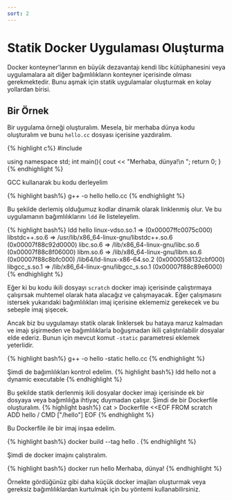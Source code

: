 ```yaml
---
sort: 2
---
```


# Statik Docker Uygulaması Oluşturma

Docker konteyner'larının en büyük dezavantajı kendi libc kütüphanesini veya uygulamalara ait diğer bağımlılıkların konteyner içerisinde olması gerekmektedir. Bunu aşmak için statik uygulamalar oluşturmak en kolay yollardan birisi.


## Bir Örnek

Bir uygulama örneği oluşturalım. Mesela, bir merhaba dünya kodu oluşturalım ve bunu `hello.cc` dosyası içerisine yazdıralım.

{% highlight c%}
#include<iostream>

using namespace std;
int main(){
    cout << "Merhaba, dünya!\n ";
    return 0;
}
{% endhighlight %}

GCC kullanarak bu kodu derleyelim

{% highlight bash%}
g++ -o hello hello.cc
{% endhighlight %}

Bu şekilde derlemiş olduğumuz kodlar dinamik olarak linklenmiş olur. Ve bu uygulamanın bağımlılıklarını `ldd` ile listeleyelim.

{% highlight bash%}
ldd hello
        linux-vdso.so.1 =>  (0x00007ffc0075c000)
        libstdc++.so.6 => /usr/lib/x86_64-linux-gnu/libstdc++.so.6 (0x00007f88c92d0000)
        libc.so.6 => /lib/x86_64-linux-gnu/libc.so.6 (0x00007f88c8f06000)
        libm.so.6 => /lib/x86_64-linux-gnu/libm.so.6 (0x00007f88c8bfc000)
        /lib64/ld-linux-x86-64.so.2 (0x0000558132cbf000)
        libgcc_s.so.1 => /lib/x86_64-linux-gnu/libgcc_s.so.1 (0x00007f88c89e6000)
{% endhighlight %}

Eğer ki bu kodu ikili dosyayı `scratch` docker imajı içerisinde çalıştırmaya çalışırsak muhtemel olarak hata alacağız ve çalışmayacak. Eğer çalışmasını istersek yukarıdaki bağımlılıkları imaj içerisine eklememiz gerekecek ve bu sebeple imaj şişecek.

 Ancak biz bu uygulamayı statik olarak linklersek bu hataya maruz kalmadan ve imajı şişirmeden ve bağımlılıklarla boğuşmadan ikili çalıştırılabilir dosyalar elde ederiz. Bunun için mevcut komut `-static` parametresi eklemek yeterlidir.

{% highlight bash%}
g++ -o hello -static hello.cc
{% endhighlight %}

Şimdi de bağımlılıkları kontrol edelim.
{% highlight bash%}
ldd hello
        not a dynamic executable
{% endhighlight %}

Bu şekilde statik derlenmiş ikili dosyalar docker imajı içerisinde ek bir dosyaya veya bağımlılığa ihtiyaç duymadan çalışır. Şimdi de bir Dockerfile oluşturalım.
{% highlight bash%}
cat > Dockerfile <<EOF
FROM scratch
ADD hello /
CMD ["/hello"]
EOF
{% endhighlight %}

Bu Dockerfile ile bir imaj inşaa edelim.

{% highlight bash%}
docker build --tag hello .
{% endhighlight %}

Şimdi de docker imajını çalıştıralım.

{% highlight bash%}
docker run hello
Merhaba, dünya!
{% endhighlight %}

Örnekte gördüğünüz gibi daha küçük docker imajları oluşturmak veya  gereksiz bağımlılıklardan kurtulmak için bu yöntemi kullanabilirsiniz.